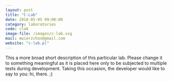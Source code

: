 ```yaml
---
layout: post
title: "C-Lab"
date: 2018-05-05 09:00:00
category: laboratories
code: clab
image-file: /images/c-lab.svg
mail: mwierzchon@gmail.com
website: "c-lab.pl"
---
```


This a more broad short description of this particular lab. Please change it to something meaningful as it is placed here only to be subjected to multiple tests during development.
Taking this occasion, the developer would like to say to you: hi, there. ;)
